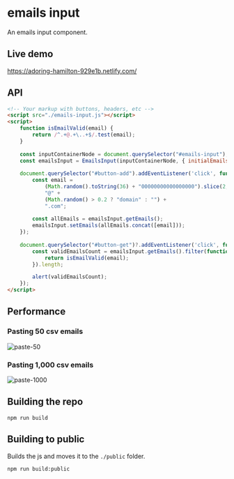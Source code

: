# emails input

An emails input component.

## Live demo

https://adoring-hamilton-929e1b.netlify.com/

## API

```html
<!-- Your markup with buttons, headers, etc -->
<script src="./emails-input.js"></script>
<script>
    function isEmailValid(email) {
        return /^.+@.+\..+$/.test(email);
    }
    
    const inputContainerNode = document.querySelector("#emails-input"); // <- your entry point for the component
    const emailsInput = EmailsInput(inputContainerNode, { initialEmails: ['admin@example.com'], validator: isEmailValid });
    
    document.querySelector("#button-add").addEventListener('click', function onButtonAddClick() {
        const email =
            (Math.random().toString(36) + "00000000000000000").slice(2, 12) +
            "@" +
            (Math.random() > 0.2 ? "domain" : "") +
            ".com";
    
        const allEmails = emailsInput.getEmails();
        emailsInput.setEmails(allEmails.concat([email]));
    });
    
    document.querySelector("#button-get")?.addEventListener('click', function onButtonGetClick() {
        const validEmailsCount = emailsInput.getEmails().filter(function(email) {
            return isEmailValid(email);
        }).length;

        alert(validEmailsCount);
    });
</script>
```

## Performance

### Pasting 50 csv emails
![paste-50](https://user-images.githubusercontent.com/857221/78581134-c14dfb80-7833-11ea-9e75-9e60374704b7.jpg)

### Pasting 1,000 csv emails
![paste-1000](https://user-images.githubusercontent.com/857221/78581127-be530b00-7833-11ea-8940-e882c401afc3.jpg)

## Building the repo

```shell
npm run build
```

## Building to public

Builds the js and moves it to the `./public` folder.

```shell
npm run build:public
```